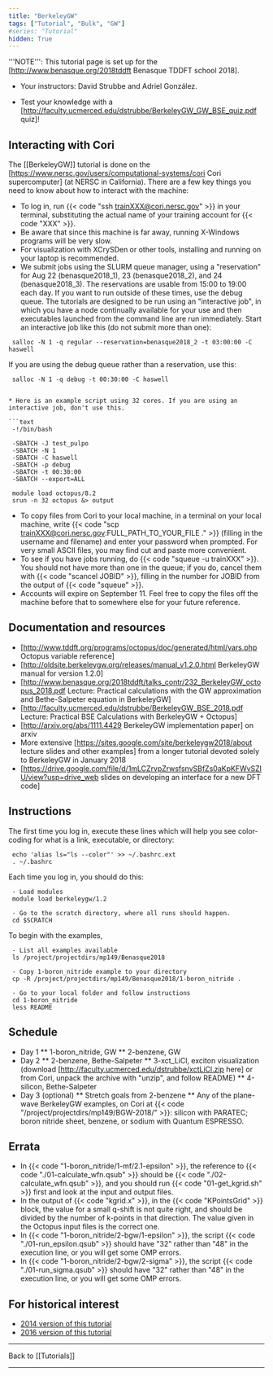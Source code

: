 ```yaml
---
title: "BerkeleyGW"
tags: ["Tutorial", "Bulk", "GW"]
#series: "Tutorial"
hidden: True
---
```



'''NOTE''': This tutorial page is set up for the [http://www.benasque.org/2018tddft Benasque TDDFT school 2018].

* Your instructors: David Strubbe and Adriel González.

* Test your knowledge with a [http://faculty.ucmerced.edu/dstrubbe/BerkeleyGW_GW_BSE_quiz.pdf quiz]! 

##  Interacting with Cori  

The [[BerkeleyGW]] tutorial is done on the [https://www.nersc.gov/users/computational-systems/cori Cori supercomputer] (at NERSC in California). There are a few key things you need to know about how to interact with the machine:
* To log in, run {{< code "ssh trainXXX@cori.nersc.gov" >}} in your terminal, substituting the actual name of your training account for {{< code "XXX" >}}.
* Be aware that since this machine is far away, running X-Windows programs will be very slow.
* For visualization with XCrySDen or other tools, installing and running on your laptop is recommended.
* We submit jobs using the SLURM queue manager, using a "reservation" for Aug 22 (benasque2018_1), 23 (benasque2018_2), and 24 (benasque2018_3). The reservations are usable from 15:00 to 19:00 each day. If you want to run outside of these times, use the debug queue. The tutorials are designed to be run using an "interactive job", in which you have a node continually available for your use and then executables launched from the command line are run immediately. Start an interactive job like this (do not submit more than one):
```text
 salloc -N 1 -q regular --reservation=benasque2018_2 -t 03:00:00 -C haswell
```
If you are using the debug queue rather than a reservation, use this:
```text
 salloc -N 1 -q debug -t 00:30:00 -C haswell
```
<!-- To use a reservation, you need to add the --reservation=<reservation name> flag into your submission. So for example for the second day you could either put the following line in your batch script:
```text
 -SBATCH --reservation=benasque2018_2
```
or add the flag on the command line when you submit your script:
```text
 sbatch --reservation=benasque2018_2 ./myscript.sl
```
It also works with interactive jobs:
```text
 salloc --reservation=benasque2018_2 <other arguments> -->
```

* Here is an example script using 32 cores. If you are using an interactive job, don't use this.

```text
 -!/bin/bash
 
 -SBATCH -J test_pulpo
 -SBATCH -N 1
 -SBATCH -C haswell
 -SBATCH -p debug
 -SBATCH -t 00:30:00
 -SBATCH --export=ALL
 
 module load octopus/8.2
 srun -n 32 octopus &> output
```

* To copy files from Cori to your local machine, in a terminal on your local machine, write {{< code "scp trainXXX@cori.nersc.gov:FULL_PATH_TO_YOUR_FILE ." >}} (filling in the username and filename) and enter your password when prompted. For very small ASCII files, you may find cut and paste more convenient.
* To see if you have jobs running, do {{< code "squeue -u trainXXX" >}}. You should not have more than one in the queue; if you do, cancel them with {{< code "scancel JOBID" >}}, filling in the number for JOBID from the output of {{< code "squeue" >}}.
* Accounts will expire on September 11. Feel free to copy the files off the machine before that to somewhere else for your future reference.

##  Documentation and resources  

* [http://www.tddft.org/programs/octopus/doc/generated/html/vars.php Octopus variable reference] 
* [http://oldsite.berkeleygw.org/releases/manual_v1.2.0.html BerkeleyGW manual for version 1.2.0]
* [http://www.benasque.org/2018tddft/talks_contr/232_BerkeleyGW_octopus_2018.pdf Lecture: Practical calculations with the GW approximation and Bethe-Salpeter equation in BerkeleyGW]
* [http://faculty.ucmerced.edu/dstrubbe/BerkeleyGW_BSE_2018.pdf Lecture: Practical BSE Calculations with BerkeleyGW + Octopus]
* [http://arxiv.org/abs/1111.4429 BerkeleyGW implementation paper] on arxiv
* More extensive [https://sites.google.com/site/berkeleygw2018/about lecture slides and other examples] from a longer tutorial devoted solely to BerkeleyGW in January 2018
* [https://drive.google.com/file/d/1mLCZrvpZrwsfsnvSBfZs0aKpKFWvSZIU/view?usp=drive_web slides on developing an interface for a new DFT code]

##  Instructions  

The first time you log in, execute these lines which will help you see color-coding for what is a link, executable, or directory:

```text
 echo 'alias ls="ls --color"' >> ~/.bashrc.ext
 . ~/.bashrc
```

Each time you log in, you should do this:

```text
 - Load modules
 module load berkeleygw/1.2
```

```text
 - Go to the scratch directory, where all runs should happen.
 cd $SCRATCH
```

To begin with the examples,

```text
 - List all examples available
 ls /project/projectdirs/mp149/Benasque2018
```

```text
 - Copy 1-boron_nitride example to your directory
 cp -R /project/projectdirs/mp149/Benasque2018/1-boron_nitride .
```

```text
 - Go to your local folder and follow instructions
 cd 1-boron_nitride
 less README
```

##  Schedule  

* Day 1
** 1-boron_nitride, GW
** 2-benzene, GW
* Day 2
** 2-benzene, Bethe-Salpeter
** 3-xct_LiCl, exciton visualization (download [http://faculty.ucmerced.edu/dstrubbe/xctLiCl.zip here] or from Cori, unpack the archive with "unzip", and follow README)
** 4-silicon, Bethe-Salpeter
* Day 3 (optional)
** Stretch goals from 2-benzene
** Any of the plane-wave BerkeleyGW examples, on Cori at {{< code "/project/projectdirs/mp149/BGW-2018/" >}}: silicon with PARATEC; boron nitride sheet, benzene, or sodium with Quantum ESPRESSO.

##  Errata  

* In {{< code "1-boron_nitride/1-mf/2.1-epsilon" >}}, the reference to {{< code "./01-calculate_wfn.qsub" >}} should be {{< code "./02-calculate_wfn.qsub" >}}, and you should run {{< code "01-get_kgrid.sh" >}} first and look at the input and output files.
* In the output of {{< code "kgrid.x" >}}, in the {{< code "KPointsGrid" >}} block, the value for a small q-shift is not quite right, and should be divided by the number of k-points in that direction. The value given in the Octopus input files is the correct one.
* In {{< code "1-boron_nitride/2-bgw/1-epsilon" >}}, the script {{< code "./01-run_epsilon.qsub" >}} should have "32" rather than "48" in the execution line, or you will get some OMP errors.
* In {{< code "1-boron_nitride/2-bgw/2-sigma" >}}, the script {{< code "./01-run_sigma.qsub" >}} should have "32" rather than "48" in the execution line, or you will get some OMP errors.

##  For historical interest  
* [2014 version of this tutorial](../BerkeleyGW (2014) )
* [2016 version of this tutorial](../BerkeleyGW (2016) )

<span class=noprint><hr>
Back to [[Tutorials]]




---------------------------------------------
